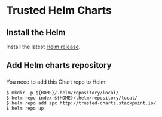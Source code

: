 # Trusted  Helm Charts

## Install the Helm

Install the latest [Helm release](https://github.com/kubernetes/helm#install).

## Add Helm charts repository

###

You need to add this Chart repo to Helm:
```console
$ mkdir -p ${HOME}/.helm/repository/local/
$ helm repo index ${HOME}/.helm/repository/local/
$ helm repo add spc http://trusted-charts.stackpoint.io/
$ helm repo up
```

